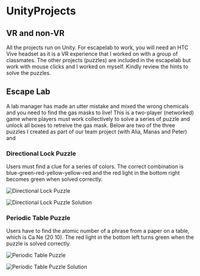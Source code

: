 # UnityProjects
## VR and non-VR

All the projects run on Unity. For escapelab to work, you will need an HTC Vive headset as it is a VR experience that I worked on with a group of classmates. The other projects (puzzles) are included in the escapelab but work with mouse clicks and I worked on myself. Kindly review the hints to solve the puzzles. 


## Escape Lab
A lab manager has made an utter mistake and mixed the wrong chemicals and you need to find the gas masks to live! This is a two-player (networked) game where players must work collectively to solve a series of puzzle and unlock all boxes to retreive the gas mask. Below are two of the three puzzles I created as part of our team project (with Alia, Manas and Peter) and 

### Directional Lock Puzzle
Users must find a clue for a series of colors. The correct combination is blue-green-red-yellow-yellow-red and the red light in the bottom right becomes green when solved correctly.  

![Directional Lock Puzzle](https://i.imgur.com/M8CcKnA.png)

![Directional Lock Puzzle Solution](https://i.imgur.com/BHh5XHa.png)

### Periodic Table Puzzle
Users have to find the atomic number of a phrase from a paper on a table, which is Ca Ne (20 10). The red light in the bottom left turns green when the puzzle is solved correctly.

![Periodic Table Puzzle](https://i.imgur.com/obUAy2j.png)

![Periodic Table Puzzle Solution](https://i.imgur.com/YluGY9F.png)
